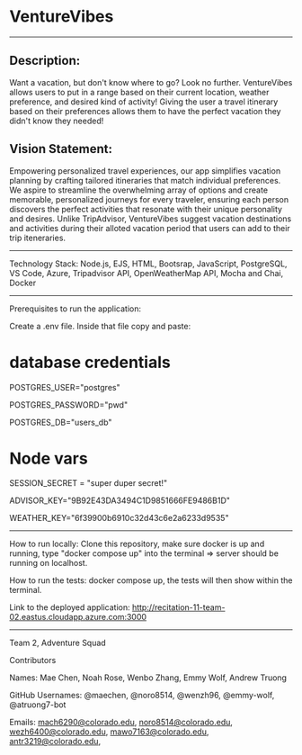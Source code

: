 # VentureVibes
-------------------------------------------

## Description: 

Want a vacation, but don't know where to go? Look no further. VentureVibes allows users to put in a range based on their current location, weather preference, and desired kind of activity! Giving the user a travel itinerary based on their preferences allows them to have the perfect vacation they didn't know they needed! 

## Vision Statement: 

Empowering personalized travel experiences, our app simplifies vacation planning by crafting tailored itineraries that match individual preferences. We aspire to streamline the overwhelming array of options and create memorable, personalized journeys for every traveler, ensuring each person discovers the perfect activities that resonate with their unique personality and desires. Unlike TripAdvisor, VentureVibes suggest vacation destinations and activities during their alloted vacation period that users can add to their trip iteneraries.

---------------------------------------------

Technology Stack: Node.js, EJS, HTML, Bootsrap, JavaScript, PostgreSQL, VS Code, Azure, Tripadvisor API, OpenWeatherMap API, Mocha and Chai, Docker

-------------------------------------------------------------

Prerequisites to run the application: 

Create a .env file. Inside that file copy and paste:

# database credentials

POSTGRES_USER="postgres"

POSTGRES_PASSWORD="pwd"

POSTGRES_DB="users_db"

# Node vars

SESSION_SECRET = "super duper secret!"

ADVISOR_KEY="9B92E43DA3494C1D9851666FE9486B1D"

WEATHER_KEY="6f39900b6910c32d43c6e2a6233d9535"

--------------------------------------------------------------

How to run locally: Clone this repository, make sure docker is up and running, type "docker compose up" into the terminal => server should be running on localhost.

How to run the tests: docker compose up, the tests will then show within the terminal.

Link to the deployed application: http://recitation-11-team-02.eastus.cloudapp.azure.com:3000 

------------------------------------------------
Team 2, Adventure Squad

Contributors 

Names: Mae Chen, Noah Rose, Wenbo Zhang, Emmy Wolf, Andrew Truong

GitHub Usernames: @maechen, @noro8514, @wenzh96, @emmy-wolf, @atruong7-bot

Emails: mach6290@colorado.edu, noro8514@colorado.edu, wezh6400@colorado.edu, mawo7163@colorado.edu, antr3219@colorado.edu,
